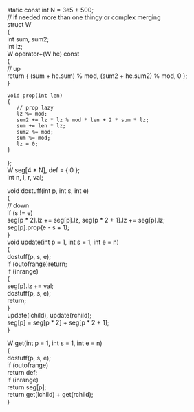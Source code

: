   
static const int N = 3e5 + 500;  
// if needed more than one thingy or complex merging  
struct W  
{  
    int sum, sum2;  
    int lz;  
    W operator+(W he) const  
    {  
       // up  
       return { (sum + he.sum) % mod, (sum2 + he.sum2) % mod, 0 };  
    }  
  
    void prop(int len)  
    {  
       // prop lazy  
       lz %= mod;  
       sum2 += lz * lz % mod * len + 2 * sum * lz;  
       sum += len * lz;  
       sum2 %= mod;  
       sum %= mod;  
       lz = 0;  
    }  
};  
W seg[4 * N], def = { 0 };  
int n, l, r, val;  
  
void dostuff(int p, int s, int e)  
{  
    // down  
    if (s != e)  
       seg[p * 2].lz += seg[p].lz, seg[p * 2 + 1].lz += seg[p].lz;  
    seg[p].prop(e - s + 1);  
}  
void update(int p = 1, int s = 1, int e = n)  
{  
    dostuff(p, s, e);  
    if (outofrange)return;  
    if (inrange)  
    {  
       seg[p].lz += val;  
       dostuff(p, s, e);  
       return;  
    }  
    update(lchild), update(rchild);  
    seg[p] = seg[p * 2] + seg[p * 2 + 1];  
}  
  
W get(int p = 1, int s = 1, int e = n)  
{  
    dostuff(p, s, e);  
    if (outofrange)  
       return def;  
    if (inrange)  
       return seg[p];  
    return get(lchild) + get(rchild);  
}